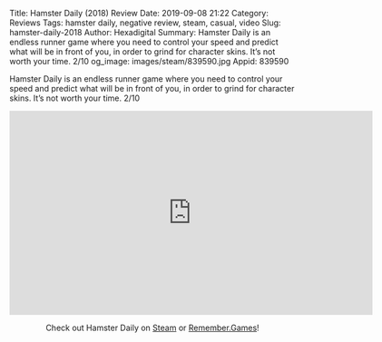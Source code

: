 Title: Hamster Daily (2018) Review
Date: 2019-09-08 21:22
Category: Reviews
Tags: hamster daily, negative review, steam, casual, video
Slug: hamster-daily-2018
Author: Hexadigital
Summary: Hamster Daily is an endless runner game where you need to control your speed and predict what will be in front of you, in order to grind for character skins. It’s not worth your time. 2/10
og_image: images/steam/839590.jpg
Appid: 839590

Hamster Daily is an endless runner game where you need to control your speed and predict what will be in front of you, in order to grind for character skins. It’s not worth your time. 2/10

<center><iframe src="https://www.youtube.com/embed/lkNCPnab3yA?feature=oembed" allow="accelerometer; autoplay; encrypted-media; gyroscope; picture-in-picture" width="640" height="360" frameborder="0"></iframe>

Check out Hamster Daily on [Steam](https://store.steampowered.com/app/839590/?curator_clanid=34633900) or [Remember.Games](https://remember.games/game/2271/)!</center>